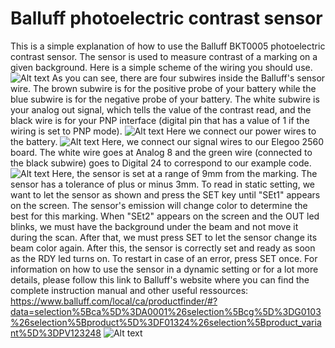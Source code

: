 # Balluff photoelectric contrast sensor

This is a simple explanation of how to use the Balluff BKT0005 photoelectric contrast sensor. The sensor is used to measure contrast of a marking on a given background. Here is a simple scheme of the wiring you should use.
![Alt text](/screenshots/a.jpg?raw=true)
As you can see, there are four subwires inside the Balluff's sensor wire. The brown subwire is for the positive probe of your battery while the blue subwire is for the negative probe of your battery. The white subwire is your analog out signal, which tells the value of the contrast read, and the black wire is for your PNP interface (digital pin that has a value of 1 if the wiring is set to PNP mode).
![Alt text](/screenshots/b.jpg?raw=true)
Here we connect our power wires to the battery.
![Alt text](/screenshots/c.jpg?raw=true)
Here, we connect our  signal wires to our Elegoo 2560 board. The white wire goes at Analog 8 and the green wire (connected to the black subwire) goes to Digital 24 to correspond to our example code.
![Alt text](/screenshots/d.jpg?raw=true)
Here, the sensor is set at a range of 9mm from the marking. The sensor has a tolerance of plus or minus 3mm. To read in static setting, we want to let the sensor as shown and press the SET key until "SEt1" appears on the screen. The sensor's emission will change color to determine the best for this marking. When "SEt2" appears on the screen and the OUT led blinks, we must have the background under the beam and not move it during the scan. After that, we must press SET to let the sensor change its beam color again. After this, the sensor is correctly set and ready as soon as the RDY led turns on. To restart in case of an error, press SET once. For information on how to use the sensor in a dynamic setting or for a lot more details, please follow this link to Balluff's website where you can find the complete instruction manual and other useful ressources: https://www.balluff.com/local/ca/productfinder/#?data=selection%5Bca%5D%3DA0001%26selection%5Bcg%5D%3DG0103%26selection%5Bproduct%5D%3DF01324%26selection%5Bproduct_variant%5D%3DPV123248
![Alt text](/screenshots/e.jpg?raw=true)
